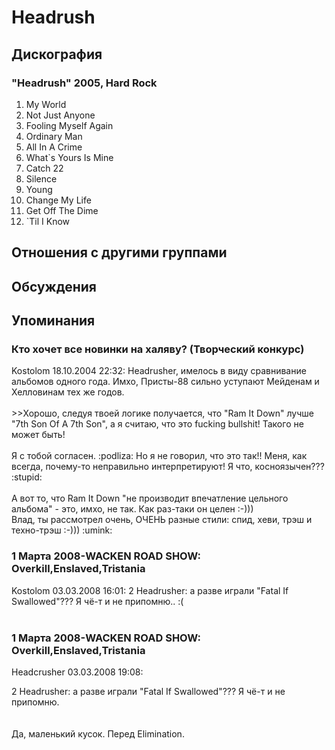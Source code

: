 # Headrush



## Дискография

### "Headrush" 2005, Hard Rock

01. My World
02. Not Just Anyone
03. Fooling Myself Again
04. Ordinary Man
05. All In A Crime
06. What`s Yours Is Mine
07. Catch 22
08. Silence
09. Young
10. Change My Life
11. Get Off The Dime
12. `Til I Know


## Отношения с другими группами


## Обсуждения


## Упоминания

### Кто хочет все новинки на халяву? (Творческий конкурс)

Kostolom 18.10.2004 22:32:
Headrusher, имелось в виду сравнивание альбомов одного года. Имхо, Присты-88 сильно уступают Мейденам и Хелловинам тех же годов.<BR><BR>&gt;&gt;Хорошо, следуя твоей логике получается, что "Ram It Down" лучше "7th Son Of A 7th Son", а я считаю, что это fucking bullshit! Такого не может быть!<BR><BR>Я с тобой согласен. :podliza:  Но я не говорил, что это так!! Меня, как всегда, почему-то неправильно интерпретируют! Я что, косноязычен??? :stupid:<BR><BR>А вот то, что Ram It Down "не производит впечатление цельного альбома" - это, имхо, не так. Как раз-таки он целен :-)))<BR>Влад, ты рассмотрел очень, ОЧЕНЬ разные стили: спид, хеви, трэш и техно-трэш :-)))  :umink:

### 1 Марта 2008-WACKEN ROAD SHOW: Overkill,Enslaved,Tristania

Kostolom 03.03.2008 16:01:
2 Headrusher: а разве играли "Fatal If Swallowed"??? Я чё-т и не припомню.. :(<BR><BR>

### 1 Марта 2008-WACKEN ROAD SHOW: Overkill,Enslaved,Tristania

Headcrusher 03.03.2008 19:08:
<DIV CLASS="quote">2 Headrusher: а разве играли "Fatal If Swallowed"??? Я чё-т и не припомню.</DIV><BR><BR>Да, маленький кусок. Перед  Elimination.

